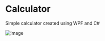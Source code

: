 # Calculator
Simple calculator created using WPF and C#

![image](https://user-images.githubusercontent.com/72377506/159192108-6d141b18-7f05-41b3-bd52-931c57a41f4e.png)

